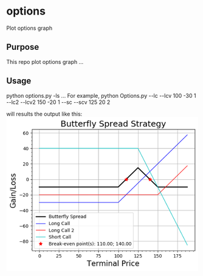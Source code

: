 # options
Plot options graph
## Purpose
This repo plot options graph ...

## Usage
python options.py -ls ...
For example,
python Options.py --lc --lcv 100 -30 1 --lc2 --lcv2 150 -20 1 --sc --scv 125 20 2

will results the output like this:
![option plot](pics/Butterfly_Spread_Strategy.png)
